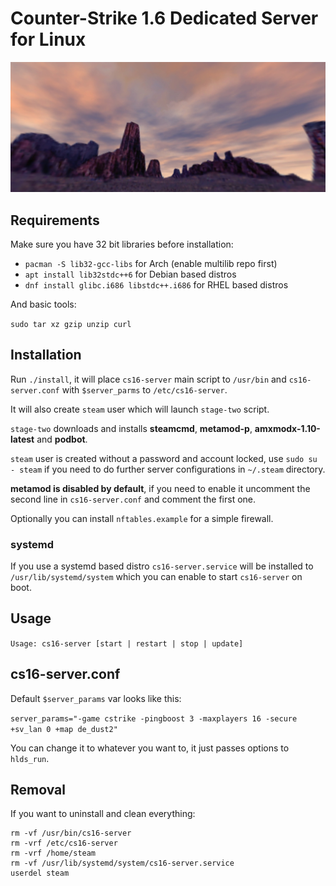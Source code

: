 # Counter-Strike 1.6 Dedicated Server for Linux

![screenshot](screenshot.jpg)

## Requirements

Make sure you have 32 bit libraries before installation:

- ```pacman -S lib32-gcc-libs``` for Arch (enable multilib repo first)
- ```apt install lib32stdc++6``` for Debian based distros
- ```dnf install glibc.i686 libstdc++.i686``` for RHEL based distros

And basic tools:

```sudo tar xz gzip unzip curl```

## Installation

Run ```./install```, it will place ```cs16-server``` main script to ```/usr/bin``` and ```cs16-server.conf``` with ```$server_parms``` to ```/etc/cs16-server```.

It will also create ```steam``` user which will launch ```stage-two``` script.

```stage-two``` downloads and installs **steamcmd**, **metamod-p**, **amxmodx-1.10-latest** and **podbot**.

```steam``` user is created without a password and account locked, use ```sudo su - steam``` if you need to do further server configurations in ```~/.steam``` directory.

**metamod is disabled by default**, if you need to enable it uncomment the second line in ```cs16-server.conf``` and comment the first one.

Optionally you can install ```nftables.example``` for a simple firewall.

### systemd

If you use a systemd based distro ```cs16-server.service``` will be installed to ```/usr/lib/systemd/system``` which you can enable to start ```cs16-server``` on boot.

## Usage

```Usage: cs16-server [start | restart | stop | update]```

## cs16-server.conf

Default ```$server_params``` var looks like this:

```server_params="-game cstrike -pingboost 3 -maxplayers 16 -secure +sv_lan 0 +map de_dust2"```

You can change it to whatever you want to, it just passes options to ```hlds_run```.

## Removal

If you want to uninstall and clean everything:

```
rm -vf /usr/bin/cs16-server
rm -vrf /etc/cs16-server
rm -vrf /home/steam
rm -vf /usr/lib/systemd/system/cs16-server.service
userdel steam
```
